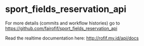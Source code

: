 # sport_fields_reservation_api

For more details (commits and workflow histories) go to https://github.com/fairofif/sport_fields_reservation_api 

Read the realtime documentation here: http://rofif.my.id/api/docs


